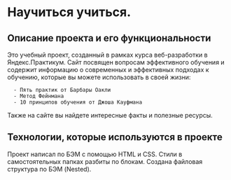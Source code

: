 Научиться учиться.
=============================

Описание проекта и его функциональности
------------

Это учебный проект, созданный в рамках курса веб-разработки в Яндекс.Практикум. Сайт посвящен вопросам эффективного обучения и содержит информацию о современных и эффективных подходах к обучению, которые вы можете использовать в своей жизни:  

      - Пять практик от Барбары Оакли
      - Метод Фейнмана
      - 10 принципов обучения от Джоша Кауфмана

Также на сайте вы найдете интересные факты и полезные ресурсы.
      

Технологии, которые используются в проекте 
------------

Проект написал по БЭМ с помощью HTML и CSS. Стили в самостоятельных папках разбиты по блокам. Создана файловая структура по БЭМ (Nested).
